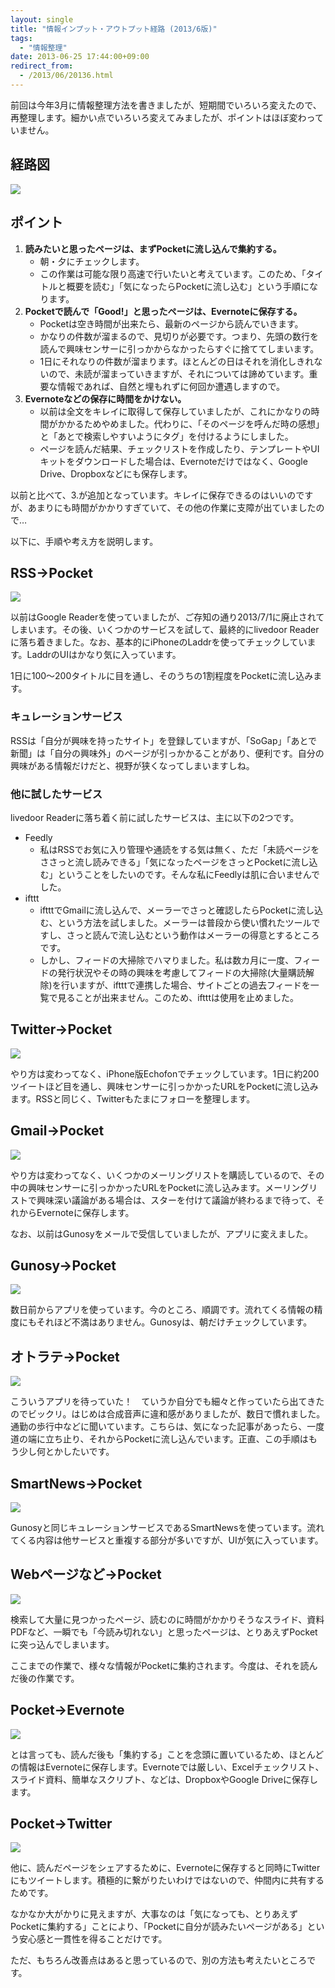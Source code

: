 ```yaml
---
layout: single
title: "情報インプット・アウトプット経路 (2013/6版)"
tags:
  - "情報整理"
date: 2013-06-25 17:44:00+09:00
redirect_from:
  - /2013/06/20136.html
---
```


前回は今年3月に情報整理方法を書きましたが、短期間でいろいろ変えたので、再整理します。細かい点でいろいろ変えてみましたが、ポイントはほぼ変わっていません。

## 経路図

![](/assets/img/2013-06-25-how-to-devour-knowledge-version-201306/001.png)

## ポイント

1. **読みたいと思ったページは、まずPocketに流し込んで集約する。**
    * 朝・夕にチェックします。
    * この作業は可能な限り高速で行いたいと考えています。このため、「タイトルと概要を読む」「気になったらPocketに流し込む」という手順になります。
2. **Pocketで読んで「Good!」と思ったページは、Evernoteに保存する。**
    * Pocketは空き時間が出来たら、最新のページから読んでいきます。
    * かなりの件数が溜まるので、見切りが必要です。つまり、先頭の数行を読んで興味センサーに引っかからなかったらすぐに捨ててしまいます。
    * 1日にそれなりの件数が溜まります。ほとんどの日はそれを消化しきれないので、未読が溜まっていきますが、それについては諦めています。重要な情報であれば、自然と埋もれずに何回か遭遇しますので。
3. **Evernoteなどの保存に時間をかけない。**
    * 以前は全文をキレイに取得して保存していましたが、これにかなりの時間がかかるためやめました。代わりに、「そのページを呼んだ時の感想」と「あとで検索しやすいようにタグ」を付けるようにしました。
    * ページを読んだ結果、チェックリストを作成したり、テンプレートやUIキットをダウンロードした場合は、Evernoteだけではなく、Google Drive、Dropboxなどにも保存します。

以前と比べて、3.が追加となっています。キレイに保存できるのはいいのですが、あまりにも時間がかかりすぎていて、その他の作業に支障が出ていましたので…

以下に、手順や考え方を説明します。

## RSS→Pocket

![](/assets/img/2013-06-25-how-to-devour-knowledge-version-201306/002.png)

以前はGoogle Readerを使っていましたが、ご存知の通り2013/7/1に廃止されてしまいます。その後、いくつかのサービスを試して、最終的にlivedoor Readerに落ち着きました。なお、基本的にiPhoneのLaddrを使ってチェックしています。LaddrのUIはかなり気に入っています。

1日に100～200タイトルに目を通し、そのうちの1割程度をPocketに流し込みます。

### キュレーションサービス

RSSは「自分が興味を持ったサイト」を登録していますが、「SoGap」「あとで新聞」は「自分の興味外」のページが引っかかることがあり、便利です。自分の興味がある情報だけだと、視野が狭くなってしまいますしね。

### 他に試したサービス

livedoor Readerに落ち着く前に試したサービスは、主に以下の2つです。

* Feedly
    * 私はRSSでお気に入り管理や通読をする気は無く、ただ「未読ページをささっと流し読みできる」「気になったページをさっとPocketに流し込む」ということをしたいのです。そんな私にFeedlyは肌に合いませんでした。
* ifttt
    * iftttでGmailに流し込んで、メーラーでさっと確認したらPocketに流し込む、という方法を試しました。メーラーは普段から使い慣れたツールですし、さっと読んで流し込むという動作はメーラーの得意とするところです。
    * しかし、フィードの大掃除でハマりました。私は数カ月に一度、フィードの発行状況やその時の興味を考慮してフィードの大掃除(大量購読解除)を行いますが、iftttで連携した場合、サイトごとの過去フィードを一覧で見ることが出来ません。このため、iftttは使用を止めました。

## Twitter→Pocket

![](/assets/img/2013-06-25-how-to-devour-knowledge-version-201306/003.png)

やり方は変わってなく、iPhone版Echofonでチェックしています。1日に約200ツイートほど目を通し、興味センサーに引っかかったURLをPocketに流し込みます。RSSと同じく、Twitterもたまにフォローを整理します。

## Gmail→Pocket

![](/assets/img/2013-06-25-how-to-devour-knowledge-version-201306/004.png)

やり方は変わってなく、いくつかのメーリングリストを購読しているので、その中の興味センサーに引っかかったURLをPocketに流し込みます。メーリングリストで興味深い議論がある場合は、スターを付けて議論が終わるまで待って、それからEvernoteに保存します。

なお、以前はGunosyをメールで受信していましたが、アプリに変えました。

## Gunosy→Pocket

![](/assets/img/2013-06-25-how-to-devour-knowledge-version-201306/005.png)

数日前からアプリを使っています。今のところ、順調です。流れてくる情報の精度にもそれほど不満はありません。Gunosyは、朝だけチェックしています。

## オトラテ→Pocket

![](/assets/img/2013-06-25-how-to-devour-knowledge-version-201306/007.png)

こういうアプリを待っていた！　ていうか自分でも細々と作っていたら出てきたのでビックリ。はじめは合成音声に違和感がありましたが、数日で慣れました。通勤の歩行中などに聞いています。こちらは、気になった記事があったら、一度道の端に立ち止り、それからPocketに流し込んでいます。正直、この手順はもう少し何とかしたいです。

## SmartNews→Pocket

![](/assets/img/2013-06-25-how-to-devour-knowledge-version-201306/008.png)

Gunosyと同じキュレーションサービスであるSmartNewsを使っています。流れてくる内容は他サービスと重複する部分が多いですが、UIが気に入っています。

## Webページなど→Pocket

![](/assets/img/2013-06-25-how-to-devour-knowledge-version-201306/009.png)

検索して大量に見つかったページ、読むのに時間がかかりそうなスライド、資料PDFなど、一瞬でも「今読み切れない」と思ったページは、とりあえずPocketに突っ込んでしまいます。

ここまでの作業で、様々な情報がPocketに集約されます。今度は、それを読んだ後の作業です。

## Pocket→Evernote

![](/assets/img/2013-06-25-how-to-devour-knowledge-version-201306/010.png)

とは言っても、読んだ後も「集約する」ことを念頭に置いているため、ほとんどの情報はEvernoteに保存します。Evernoteでは厳しい、Excelチェックリスト、スライド資料、簡単なスクリプト、などは、DropboxやGoogle Driveに保存します。

## Pocket→Twitter

![](/assets/img/2013-06-25-how-to-devour-knowledge-version-201306/011.png)

他に、読んだページをシェアするために、Evernoteに保存すると同時にTwitterにもツイートします。積極的に繋がりたいわけではないので、仲間内に共有するためです。

なかなか大がかりに見えますが、大事なのは「気になっても、とりあえずPocketに集約する」ことにより、「Pocketに自分が読みたいページがある」という安心感と一貫性を得ることだけです。

ただ、もちろん改善点はあると思っているので、別の方法も考えたいところです。
